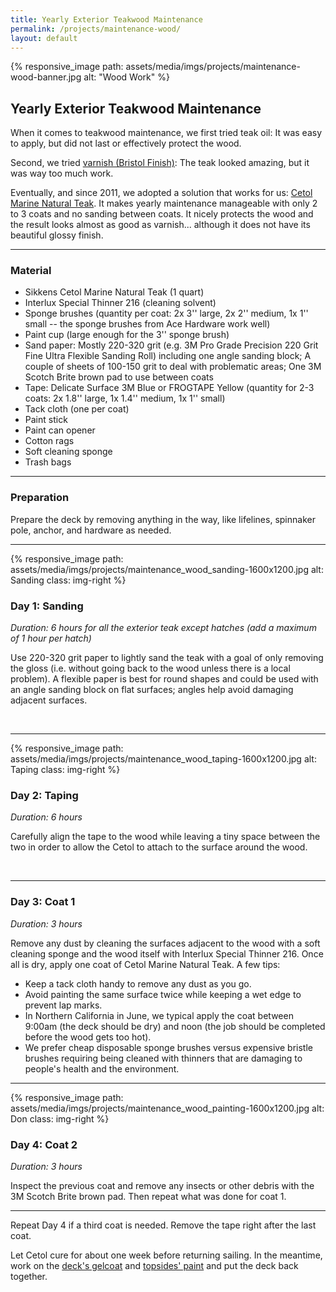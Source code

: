 ```yaml
---
title: Yearly Exterior Teakwood Maintenance
permalink: /projects/maintenance-wood/
layout: default
---
```


{% responsive_image path: assets/media/imgs/projects/maintenance-wood-banner.jpg alt: "Wood Work" %}

## Yearly Exterior Teakwood Maintenance

When it comes to teakwood maintenance, we first tried teak oil: It was easy to
apply, but did not last or effectively protect the wood.

Second, we tried [varnish (Bristol Finish)](/2006/new-paint/): The teak looked
amazing, but it was way too much work.

Eventually, and since 2011, we adopted a solution that works for us:
[Cetol Marine Natural Teak](https://www.interlux.com/en/us/boat-paint/varnish/cetol-marine-natural-teak).
It makes yearly maintenance manageable with only 2 to 3 coats and no sanding
between coats. It nicely protects the wood and the result looks almost as good
as varnish... although it does not have its beautiful glossy finish.

---
### Material

- Sikkens Cetol Marine Natural Teak (1 quart)
- Interlux Special Thinner 216 (cleaning solvent)
- Sponge brushes (quantity per coat: 2x 3'' large, 2x 2'' medium, 1x 1'' small
  -- the sponge brushes from Ace Hardware work well)
- Paint cup (large enough for the 3'' sponge brush)
- Sand paper: Mostly 220-320 grit (e.g. 3M Pro Grade Precision 220 Grit Fine
  Ultra Flexible Sanding Roll) including one angle sanding block; A couple of
  sheets of 100-150 grit to deal with problematic areas; One 3M Scotch Brite
  brown pad to use between coats
- Tape: Delicate Surface 3M Blue or FROGTAPE Yellow (quantity for 2-3 coats: 2x
  1.8'' large, 1x 1.4'' medium, 1x 1'' small)
- Tack cloth (one per coat)
- Paint stick
- Paint can opener
- Cotton rags
- Soft cleaning sponge
- Trash bags

---
### Preparation

Prepare the deck by removing anything in the way, like lifelines, spinnaker
pole, anchor, and hardware as needed.

---
{% responsive_image path: assets/media/imgs/projects/maintenance_wood_sanding-1600x1200.jpg
alt: Sanding class: img-right %}
### Day 1: Sanding 

*Duration: 6 hours for all the exterior teak except hatches (add a maximum of 1
hour per hatch)*

Use 220-320 grit paper to lightly sand the teak with a goal of only removing the
gloss (i.e. without going back to the wood unless there is a local problem). A
flexible paper is best for round shapes and could be used with an angle sanding
block on flat surfaces; angles help avoid damaging adjacent surfaces.

<br class="stop-wrap"/> 

---
{% responsive_image path: assets/media/imgs/projects/maintenance_wood_taping-1600x1200.jpg alt: Taping class: img-right %}
### Day 2: Taping 

*Duration: 6 hours*

Carefully align the tape to the wood while leaving a tiny space between the two
in order to allow the Cetol to attach to the surface around the wood.

<br class="stop-wrap"/> 

---
### Day 3: Coat 1

*Duration: 3 hours*

Remove any dust by cleaning the surfaces adjacent to the wood with a soft
cleaning sponge and the wood itself with Interlux Special Thinner 216. Once all
is dry, apply one coat of Cetol Marine Natural Teak. A few tips:
- Keep a tack cloth handy to remove any dust as you go. 
- Avoid painting the same surface twice while keeping a wet edge to prevent lap
  marks.
- In Northern California in June, we typical apply the coat between 9:00am (the
  deck should be dry) and noon (the job should be completed before the wood gets
  too hot).
- We prefer cheap disposable sponge brushes versus expensive bristle brushes
  requiring being cleaned with thinners that are damaging to people's health and
  the environment.

---
{% responsive_image path: assets/media/imgs/projects/maintenance_wood_painting-1600x1200.jpg alt: Don class: img-right %}

### Day 4: Coat 2

*Duration: 3 hours*

Inspect the previous coat and remove any insects or other debris with the 3M
Scotch Brite brown pad. Then repeat what was done for coat 1.

---

Repeat Day 4 if a third coat is needed. Remove the tape right after the last coat. 

Let Cetol cure for about one week before returning sailing. In the meantime,
work on the [deck's gelcoat](/projects/maintenance-wood) and
[topsides' paint](/projects/maintenance-topsides) and put the deck back
together.


